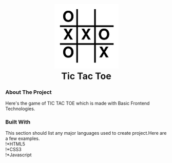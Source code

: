 <h1 align="center">
  <br>
  <a href="https://github.com/yashjri/Tic_Tac_Toe-_game/"><img src="https://github.com/yashjri/Tic_Tac_Toe-_game/blob/master/tic_tac_toe.png" alt="" width="200"></a>
  <br>
  Tic Tac Toe
  <br>
</h1>

### About The Project 
Here's the game of TIC TAC TOE which is made with Basic Frontend Technologies.

### Built With
This section should list any major languages used to create project.Here are a few examples.<br>
!*HTML5 <br>
!*CSS3 <br>
!*Javascript<br>


